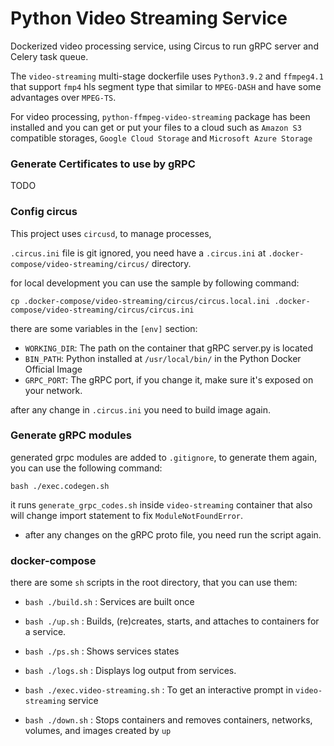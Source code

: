 # Python Video Streaming Service
Dockerized video processing service, using Circus to run gRPC server and Celery task queue. 

The `video-streaming` multi-stage dockerfile uses `Python3.9.2` and `ffmpeg4.1` that support `fmp4` hls segment type that similar to `MPEG-DASH` and have some advantages over `MPEG-TS`.

For video processing, `python-ffmpeg-video-streaming` package has been installed and you can get or put your files to a cloud such as `Amazon S3` compatible storages, `Google Cloud Storage` and `Microsoft Azure Storage` 

### Generate Certificates to use by gRPC
TODO

### Config circus

This project uses `circusd`, to manage processes, 

`.circus.ini` file is git ignored, you need have a `.circus.ini` at `.docker-compose/video-streaming/circus/` directory. 

for local development you can use the sample by following command:

`cp .docker-compose/video-streaming/circus/circus.local.ini .docker-compose/video-streaming/circus/circus.ini`

there are some variables in the `[env]` section:

* `WORKING_DIR`: The path on the container that gRPC server.py is located
* `BIN_PATH`: Python installed at `/usr/local/bin/` in the Python Docker Official Image
* `GRPC_PORT`: The gRPC port, if you change it, make sure it's exposed on your network.

after any change in `.circus.ini` you need to build image again.

### Generate gRPC modules

generated grpc modules are added to `.gitignore`, to generate them again, you can use the following command:

`bash ./exec.codegen.sh`

it runs `generate_grpc_codes.sh` inside `video-streaming` container that also will change import statement to fix `ModuleNotFoundError`. 

* after any changes on the gRPC proto file, you need run the script again.


### docker-compose

there are some `sh` scripts in the root directory, that you can use them:


* `bash ./build.sh` : Services are built once

* `bash ./up.sh` : Builds, (re)creates, starts, and attaches to containers for a service.

* `bash ./ps.sh` : Shows services states

* `bash ./logs.sh` : Displays log output from services.

* `bash ./exec.video-streaming.sh` : To get an interactive prompt in `video-streaming` service

* `bash ./down.sh` : Stops containers and removes containers, networks, volumes, and images created by `up`

